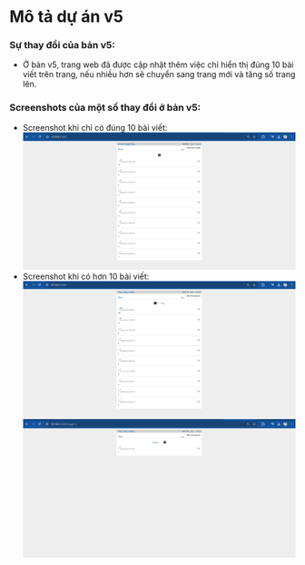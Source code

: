 # Mô tả dự án v5

### Sự thay đổi của bản v5:
- Ở bản v5, trang web đã được cập nhật thêm việc chỉ hiển thị đúng 10 bài viết trên trang, nếu nhiều hơn sẽ chuyển sang trang mới và tăng số trang lên.

### Screenshots của một số thay đổi ở bản v5:
- Screenshot khi chỉ có đúng 10 bài viết:
![example](Screenshots%20of%20V5/image.png)
- Screenshot khi có hơn 10 bài viết:
![example](Screenshots%20of%20V5/image-1.png)
![example](Screenshots%20of%20V5/image-2.png)